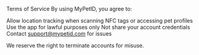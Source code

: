 Terms of Service
By using MyPetID, you agree to:

Allow location tracking when scanning NFC tags or accessing pet profiles
Use the app for lawful purposes only
Not share your account credentials
Contact support@mypetid.com for issues

We reserve the right to terminate accounts for misuse.
